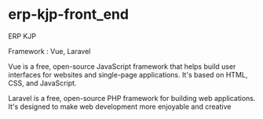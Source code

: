 # erp-kjp-front_end
ERP KJP

Framework : Vue, Laravel

Vue is a free, open-source JavaScript framework that helps build user interfaces for websites and single-page applications. It's based on HTML, CSS, and JavaScript. 

Laravel is a free, open-source PHP framework for building web applications. It's designed to make web development more enjoyable and creative
